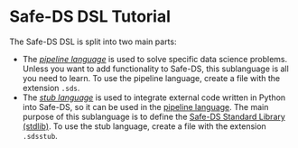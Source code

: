 # Safe-DS DSL Tutorial

The Safe-DS DSL is split into two main parts:

- The _[pipeline language][pipeline-language]_ is used to solve specific data science problems. Unless you want to add functionality to Safe-DS, this sublanguage is all you need to learn. To use the pipeline language, create a file with the extension `.sds`.
- The _[stub language][stub-language]_ is used to integrate external code written in Python into Safe-DS, so it can be used in the [pipeline language][pipeline-language]. The main purpose of this sublanguage is to define the [Safe-DS Standard Library (stdlib)][stdlib]. To use the stub language, create a file with the extension `.sdsstub`.

[pipeline-language]: pipeline-language/README.md
[stub-language]: stub-language/README.md
[stdlib]: https://github.com/lars-reimann/Safe-DS/blob/main/DSL/com.larsreimann.safeds/src/main/resources/stdlib
